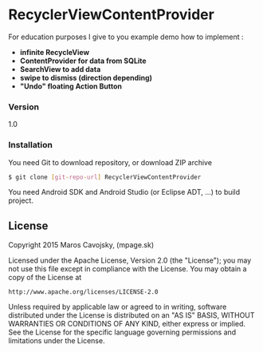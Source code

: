 # RecyclerViewContentProvider

For education purposes I give to you example demo how to implement :

  - **infinite RecycleView**
  - **ContentProvider for data from SQLite**
  - **SearchView to add data**
  - **swipe to dismiss (direction depending)**
  - **"Undo" floating Action Button**
   
  
### Version
1.0

### Installation
You need Git to download repository, or download ZIP archive

```sh
$ git clone [git-repo-url] RecyclerViewContentProvider

```

You need Android SDK and Android Studio (or Eclipse ADT, ...) to build project.

License
----

Copyright 2015 Maros Cavojsky, (mpage.sk)

Licensed under the Apache License, Version 2.0 (the "License");
you may not use this file except in compliance with the License.
You may obtain a copy of the License at

    http://www.apache.org/licenses/LICENSE-2.0

Unless required by applicable law or agreed to in writing, software
distributed under the License is distributed on an "AS IS" BASIS,
WITHOUT WARRANTIES OR CONDITIONS OF ANY KIND, either express or implied.
See the License for the specific language governing permissions and
limitations under the License.

